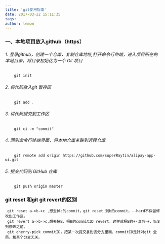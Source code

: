 ```yaml
---
title: 'git使用指南'
date: 2017-03-22 15:11:35
tags:
author: lemon
---
```

### 一、本地项目放入github（https） 
###### 1. 登录github，创建一个仓库，复制仓库地址,打开命令行终端，进入项目所在的本地目录，将目录初始化为一个 Git 项目
```base
    git init
```
     
###### 2. 将代码放入git 暂存区
```base
    git add .
```
###### 3. 讲代码提交到工作区
```base
    git ci -m "commit"
```
###### 4. 回到命令行终端界面，将本地仓库关联到远程仓库
```base
    git remote add origin https://github.com/superRaytin/alipay-app-ui.git
```
###### 5. 提交代码到 GitHub 仓库
``` base
    git push origin master
```
### git reset 和git git revert的区别
``` base
 git reset a->b->c ,想去掉c的commit，git reset 到b的commit，--hard不保留修改到工作区。
 git revert a->b->c,想去掉B，把B的commitID revert，这样就把B的+-改为-+，恢复到修改之前。
 git cherry-pick commitID，把某一次提交拿到该分支里面，commitID是针对git 全局，和某个分支无关。
```

